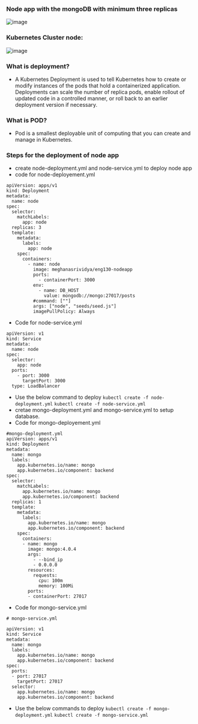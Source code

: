 ### Node app with the mongoDB with minimum three replicas
![image](https://user-images.githubusercontent.com/97250268/204542447-5d278aff-218a-4325-90f1-6a2e751fc947.png)

### Kubernetes Cluster node:
![image](https://user-images.githubusercontent.com/97250268/204653329-e7c63a79-11a7-41a3-a1c8-9eb31bb00055.png)

### What is deployment?
- A Kubernetes Deployment is used to tell Kubernetes how to create or modify instances of the pods that hold a containerized application. Deployments can scale the number of replica pods, enable rollout of updated code in a controlled manner, or roll back to an earlier deployment version if necessary.
### What is POD?
- Pod is a smallest deployable unit of computing that you can create and manage in Kubernetes.
### Steps for the deployment of node app
- create node-deployment.yml and node-service.yml to deploy node app
- code for node-deployement.yml
```
apiVersion: apps/v1
kind: Deployment
metadata:
  name: node
spec:
  selector:
    matchLabels:
      app: node
  replicas: 3
  template:
    metadata:
      labels:
        app: node
    spec:
      containers:
        - name: node
          image: meghanasrividya/eng130-nodeapp
          ports:
            - containerPort: 3000
          env:
            - name: DB_HOST
              value: mongodb://mongo:27017/posts
          #command: [""]
          args: ["node", "seeds/seed.js"]
          imagePullPolicy: Always

```
- Code for node-service.yml
```
apiVersion: v1
kind: Service
metadata:
  name: node
spec:
  selector:
    app: node
  ports:
    - port: 3000
      targetPort: 3000
  type: LoadBalancer

```
  - Use the below command to deploy
   `kubectl create -f node-deployment.yml`
   `kubectl create -f node-service.yml`
- cretae mongo-deployment.yml and mongo-service.yml to setup database.
- Code for mongo-deployement.yml
```
#mongo-deployment.yml
apiVersion: apps/v1
kind: Deployment
metadata:
  name: mongo
  labels:
    app.kubernetes.io/name: mongo
    app.kubernetes.io/component: backend
spec:
  selector:
    matchLabels:
      app.kubernetes.io/name: mongo
      app.kubernetes.io/component: backend
  replicas: 1
  template:
    metadata:
      labels:
        app.kubernetes.io/name: mongo
        app.kubernetes.io/component: backend
    spec:
      containers:
      - name: mongo
        image: mongo:4.0.4
        args:
          - --bind_ip
          - 0.0.0.0
        resources:
          requests:
            cpu: 100m
            memory: 100Mi
        ports:
        - containerPort: 27017

```
- Code for mongo-service.yml
```
# mongo-service.yml

apiVersion: v1
kind: Service
metadata:
  name: mongo
  labels:
    app.kubernetes.io/name: mongo
    app.kubernetes.io/component: backend
spec:
  ports:
  - port: 27017
    targetPort: 27017
  selector:
    app.kubernetes.io/name: mongo
    app.kubernetes.io/component: backend

```
  - Use the below commands to deploy
    `kubectl create -f mongo-deployment.yml`
    `kubectl create -f mongo-service.yml`
